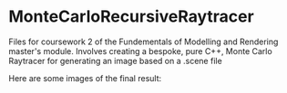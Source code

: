 # MonteCarloRecursiveRaytracer
Files for coursework 2 of the Fundementals of Modelling and Rendering master's module. Involves creating a bespoke, pure C++, Monte Carlo Raytracer for generating an image based on a .scene file

Here are some images of the final result:
